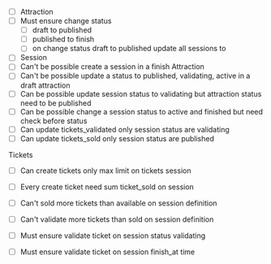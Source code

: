 
- [ ] Attraction
- [ ] Must ensure change status 
  - [ ] draft to published
  - [ ] published to finish
  - [ ] on change status draft to published update all sessions to

- [ ] Session
- [ ] Can't be possible create a session in a finish Attraction
- [ ] Can't be possible update a status to published, validating, active in a draft attraction
- [ ] Can be possible update session status to validating but attraction status need to be published
- [ ] Can be possible change a session status to active and finished but need check before status
- [ ] Can update tickets_validated only session status are validating
- [ ] Can update tickets_sold only session status are published

Tickets 
- [ ] Can create tickets only max limit on tickets session 
- [ ] Every create ticket need sum ticket_sold on session
- [ ] Can't sold more tickets than available on session definition
- [ ] Can't validate more tickets than sold on session definition
- [ ] Must ensure validate ticket on session status validating
- [ ] Must ensure validate ticket on session finish_at time


